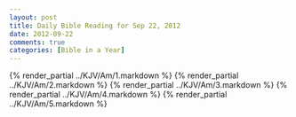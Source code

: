 ```yaml
---
layout: post
title: Daily Bible Reading for Sep 22, 2012
date: 2012-09-22
comments: true
categories: [Bible in a Year]
---
```

{% render_partial ../KJV/Am/1.markdown %}
{% render_partial ../KJV/Am/2.markdown %}
{% render_partial ../KJV/Am/3.markdown %}
{% render_partial ../KJV/Am/4.markdown %}
{% render_partial ../KJV/Am/5.markdown %}
